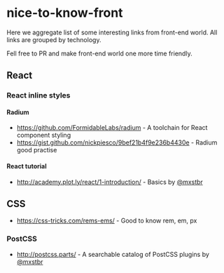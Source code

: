 # nice-to-know-front

Here we aggregate list of some interesting links from front-end world.
All links are grouped by technology.

Fell free to PR and make front-end world one more time friendly.

## React

### React inline styles

#### Radium
* https://github.com/FormidableLabs/radium - A toolchain for React component styling
* https://gist.github.com/nickpiesco/9bef21b4f9e236b4430e - Radium good practise

#### React tutorial
* http://academy.plot.ly/react/1-introduction/ - Basics by [@mxstbr](https://twitter.com/@mxstbr)


## CSS
* https://css-tricks.com/rems-ems/ - Good to know rem, em, px

### PostCSS
* http://postcss.parts/ - A searchable catalog of PostCSS plugins by [@mxstbr](https://twitter.com/@mxstbr)
